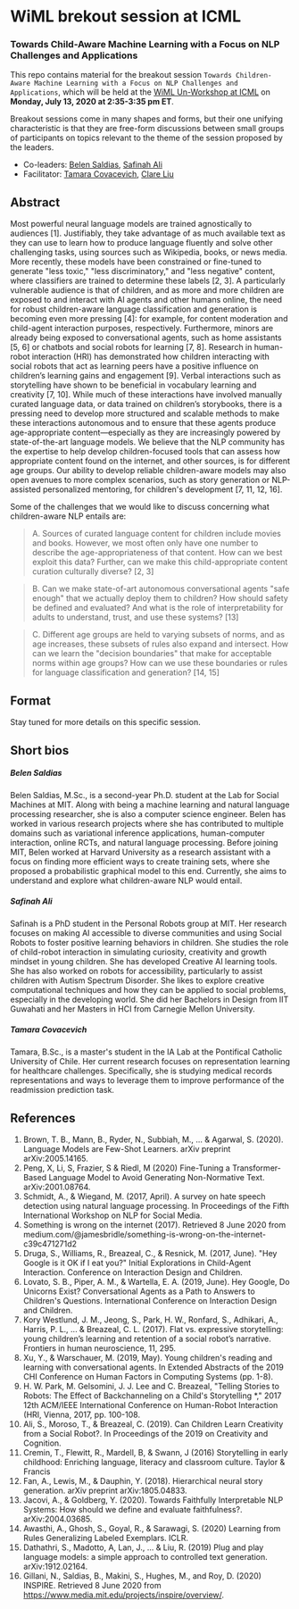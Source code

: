 # WiML brekout session at ICML
### Towards Child-Aware Machine Learning with a Focus on NLP Challenges and Applications


This repo contains material for the breakout session `Towards Children-Aware Machine Learning with a Focus on NLP Challenges and Applications`, which will be held at the [WiML Un-Workshop at ICML](https://icml.cc/Conferences/2020/Schedule?showEvent=7300) on **Monday, July 13, 2020 at 2:35-3:35 pm ET**.

Breakout sessions come in many shapes and forms, but their one unifying characteristic is that they are free-form discussions between small groups of participants on topics relevant to the theme of the session proposed by the leaders. 

- Co-leaders: [Belen Saldias](https://belencarolina.com), [Safinah Ali](http://safinahali.github.io)
- Facilitator: [Tamara Covacevich](https://github.com/tamycova), [Clare Liu](amikago.github.io)


## Abstract

Most powerful neural language models are trained agnostically to audiences [1]. Justifiably, they take advantage of as much available text as they can use to learn how to produce language fluently and solve other challenging tasks, using sources such as Wikipedia, books, or news media. More recently, these models have been constrained or fine-tuned to generate "less toxic," "less discriminatory," and "less negative" content, where classifiers are trained to determine these labels [2, 3]. A particularly vulnerable audience is that of children, and as more and more children are exposed to and interact with AI agents and other humans online, the need for robust children-aware language classification and generation is becoming even more pressing [4]: for example, for content moderation and child-agent interaction purposes, respectively. Furthermore, minors are already being exposed to conversational agents, such as home assistants [5, 6] or chatbots and social robots for learning [7, 8]. Research in human-robot interaction (HRI) has demonstrated how children interacting with social robots that act as learning peers have a positive influence on children’s learning gains and engagement [9]. Verbal interactions such as storytelling have shown to be beneficial in vocabulary learning and creativity [7, 10]. While much of these interactions have involved manually curated language data, or data trained on children’s storybooks, there is a pressing need to develop more structured and scalable methods  to make these interactions autonomous and to ensure that these agents produce age-appropriate content—especially as they are increasingly powered by state-of-the-art language models. We believe that the NLP community has the expertise to help develop children-focused tools that can assess how appropriate content found on the internet, and other sources, is for different age groups. Our ability to develop reliable children-aware models may also open avenues to more complex scenarios, such as story generation or NLP-assisted personalized mentoring, for children's development [7, 11, 12, 16].

Some of the challenges that we would like to discuss concerning what children-aware NLP entails are:
> A. Sources of curated language content for children include movies and books. However, we most often only have one number to describe the age-appropriateness of that content. How can we best exploit this data? Further, can we make this child-appropriate content curation culturally diverse? [2, 3]

> B. Can we make state-of-art autonomous conversational agents "safe enough" that we actually deploy them to children? How should safety be defined and evaluated? And what is the role of interpretability for adults to understand, trust, and use these systems? [13]

> C. Different age groups are held to varying subsets of norms, and as age increases, these subsets of rules also expand and intersect. How can we learn the "decision boundaries" that make for acceptable norms within age groups? How can we use these boundaries or rules for language classification and generation? [14, 15]

## Format

Stay tuned for more details on this specific session.


## Short bios

##### Belen Saldias

Belen Saldias, M.Sc., is a second-year Ph.D. student at the Lab for Social Machines at MIT. Along with being a machine learning and natural language processing researcher, she is also a computer science engineer. Belen has worked in various research projects where she has contributed to multiple domains such as variational inference applications, human-computer interaction, online RCTs, and natural language processing. Before joining MIT, Belen worked at Harvard University as a research assistant with a focus on finding more efficient ways to create training sets, where she proposed a probabilistic graphical model to this end. Currently, she aims to understand and explore what children-aware NLP would entail.

##### Safinah Ali
Safinah is a PhD student in the Personal Robots group at MIT. Her research focuses on making AI accessible to diverse communities and using Social Robots to foster positive learning behaviors in children. She studies the role of child-robot interaction in simulating curiosity, creativity and growth mindset in young children. She has developed Creative AI learning tools. She has also worked on robots for accessibility, particularly to assist children with Autism Spectrum Disorder. She likes to explore creative computational techniques and how they can be applied to social problems, especially in the developing world. She did her Bachelors in Design from IIT Guwahati and her Masters in HCI from Carnegie Mellon University.

##### Tamara Covacevich
Tamara, B.Sc., is a master's student in the IA Lab at the Pontifical Catholic University of Chile. Her current research focuses on representation learning for healthcare challenges. Specifically, she is studying medical records representations and ways to leverage them to improve performance of the readmission prediction task.


## References

<sub><sup>
1.	Brown, T. B., Mann, B., Ryder, N., Subbiah, M., ... & Agarwal, S. (2020). Language Models are Few-Shot Learners. arXiv preprint arXiv:2005.14165.
1.	Peng, X, Li, S, Frazier, S & Riedl, M (2020) Fine-Tuning a Transformer-Based Language Model to Avoid Generating Non-Normative Text. arXiv:2001.08764.
1.	Schmidt, A., & Wiegand, M. (2017, April). A survey on hate speech detection using natural language processing. In Proceedings of the Fifth International Workshop on NLP for Social Media.
1.	Something is wrong on the internet (2017). Retrieved 8 June 2020 from medium.com/@jamesbridle/something-is-wrong-on-the-internet-c39c471271d2
1.	Druga, S., Williams, R., Breazeal, C., & Resnick, M. (2017, June). "Hey Google is it OK if I eat you?" Initial Explorations in Child-Agent Interaction. Conference on Interaction Design and Children.
1.	Lovato, S. B., Piper, A. M., & Wartella, E. A. (2019, June). Hey Google, Do Unicorns Exist? Conversational Agents as a Path to Answers to Children's Questions. International Conference on Interaction Design and Children.
1.	Kory Westlund, J. M., Jeong, S., Park, H. W., Ronfard, S., Adhikari, A., Harris, P. L., ... & Breazeal, C. L. (2017). Flat vs. expressive storytelling: young children’s learning and retention of a social robot’s narrative. Frontiers in human neuroscience, 11, 295.
1.	Xu, Y., & Warschauer, M. (2019, May). Young children's reading and learning with conversational agents. In Extended Abstracts of the 2019 CHI Conference on Human Factors in Computing Systems (pp. 1-8).
1.	H. W. Park, M. Gelsomini, J. J. Lee and C. Breazeal, "Telling Stories to Robots: The Effect of Backchanneling on a Child's Storytelling *," 2017 12th ACM/IEEE International Conference on Human-Robot Interaction (HRI, Vienna, 2017, pp. 100-108.
1.	Ali, S., Moroso, T., & Breazeal, C. (2019). Can Children Learn Creativity from a Social Robot?. In Proceedings of the 2019 on Creativity and Cognition.
1.	Cremin, T., Flewitt, R., Mardell, B, & Swann, J (2016) Storytelling in early childhood: Enriching language, literacy and classroom culture. Taylor & Francis
1.	Fan, A., Lewis, M., & Dauphin, Y. (2018). Hierarchical neural story generation. arXiv preprint arXiv:1805.04833.
1.	Jacovi, A., & Goldberg, Y. (2020). Towards Faithfully Interpretable NLP Systems: How should we define and evaluate faithfulness?.  arXiv:2004.03685.
1.	Awasthi, A., Ghosh, S., Goyal, R., & Sarawagi, S. (2020) Learning from Rules Generalizing Labeled Exemplars. ICLR.
1.	Dathathri, S., Madotto, A, Lan, J., ... & Liu, R. (2019) Plug and play language models: a simple approach to controlled text generation. arXiv:1912.02164.
1.  Gillani, N., Saldias, B., Makini, S., Hughes, M., and Roy, D. (2020) INSPIRE. Retrieved 8 June 2020 from https://www.media.mit.edu/projects/inspire/overview/.
</sup></sub>


